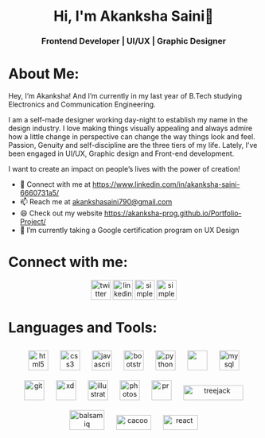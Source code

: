 <h1 align="center">Hi, I'm Akanksha Saini👋</h1>
<h3 align="center">Frontend Developer | UI/UX | Graphic Designer</h3>

# About Me: 
<p>Hey, I’m Akanksha! And I’m currently in my last year of B.Tech studying Electronics and Communication Engineering.</p>
<p>I am a self-made designer working day-night to establish my name in the design industry. I love making things visually appealing and always admire how a little change in perspective can change the way things look and feel. Passion, Genuity and self-discipline are the three tiers of my life. Lately, I’ve been engaged in UI/UX, Graphic design and Front-end development.</p>
<p>I want to create an impact on people’s lives with the power of creation!</p>

- 💬 Connect with me at https://www.linkedin.com/in/akanksha-saini-6660731a5/
- 📫 Reach me at akankshasaini790@gmail.com
- 😄 Check out my website https://akanksha-prog.github.io/Portfolio-Project/
- 🌱 I’m currently taking a Google certification program on UX Design

# Connect with me:
<p align="center">
<a href="https://twitter.com/Akanksh037455626" target="blank"><img  align="center" src="https://cdn.jsdelivr.net/npm/simple-icons@3.0.1/icons/twitter.svg" alt="twitter" height="40" width="40" /></a>
<a href="https://www.linkedin.com/in/akanksha-saini-6660731a5/" target="blank"><img align="center" src="https://cdn.jsdelivr.net/npm/simple-icons@3.0.1/icons/linkedin.svg" alt="linkedin" height="40" width="40" /></a>
<a href="https://www.instagram.com/simple_aslovegood/l" target="blank"><img   align="center" src="https://cdn.jsdelivr.net/npm/simple-icons@3.0.1/icons/instagram.svg" alt="simple_aslovegood" height="40" width="40" /></a>
<a href="https://www.behance.net/akankshasaini1" target="blank"><img   align="center" src="https://simpleicons.org/icons/behance.svg" alt="simple_aslovegood" height="40" width="40" /></a>
</p>

# Languages and Tools:

<p align="center">
<img src="https://image.flaticon.com/icons/png/512/174/174854.png" alt="html5" width="40" height="40" style="margin: 10px"/>
<img src="https://www.flaticon.com/svg/vstatic/svg/919/919826.svg?token=exp=1620655539~hmac=303367bd4bb9e1238e8c311e0aa66dd7" alt="css3" width="40" height="40" style="margin: 10px"/>
<img src="https://www.flaticon.com/svg/vstatic/svg/919/919828.svg?token=exp=1620655596~hmac=a9202bc507e09f6067fc8b78436ff469" alt="javascript" width="40" height="40" style="margin: 10px"/>
<img src="https://www.flaticon.com/svg/vstatic/svg/1348/1348052.svg?token=exp=1620655636~hmac=5149310041822a6bcbec230e0ae966de" alt="bootstrap" width="40" height="40" style="margin: 10px"/>  
<img src="https://www.flaticon.com/svg/vstatic/svg/1822/1822899.svg?token=exp=1620655697~hmac=56c756d8ee94430af2d780ccbc1a71d1" alt="python" width="40" height="40" style="margin: 10px"/>
<img src="https://www.flaticon.com/svg/static/icons/svg/2772/2772128.svg" width="40" height="40" style="margin: 10px"/>
<img src="https://www.flaticon.com/svg/vstatic/svg/919/919836.svg?token=exp=1620655804~hmac=fcab1b77744e3109ca03e4a84760b5a5" alt="mysql" width="40" height="40" style="margin: 10px"/>
<img src="https://www.vectorlogo.zone/logos/git-scm/git-scm-icon.svg" alt="git" width="40" height="40" style="margin: 10px"/>
<img src="https://www.flaticon.com/svg/static/icons/svg/552/552224.svg" alt="xd" width="40" height="40" style="margin: 10px"/>
<img src="https://www.flaticon.com/svg/static/icons/svg/552/552222.svg" alt="illustrator" width="40" height="40" style="margin: 10px"/>
<img src="https://www.flaticon.com/svg/static/icons/svg/552/552220.svg" alt="photoshop" width="40" height="40" style="margin: 10px"/>
<img src="https://www.flaticon.com/svg/static/icons/svg/552/552225.svg" alt="pr" width="40" height="40" style="margin: 10px"/>
<img src="https://i.pinimg.com/originals/b4/f2/5f/b4f25f7b9371227bb0062ac46a88e06e.png" alt="treejack" width="120" height="30" style="margin: 10px"/>
<img src="https://149356519.v2.pressablecdn.com/wp-content/uploads/2015/08/balsamiq-logo-noborder-300x195.png" alt="balsamiq" width="70" height="40" style="margin: 10px"/>
<img src="https://comparecamp.com/media/uploads/2020/05/cacoo-logo-300x123.png" alt="cacoo" width="70" height="30" style="margin: 10px"/>
<img src="https://www.flaticon.com/svg/vstatic/svg/1126/1126012.svg?token=exp=1620655879~hmac=e083e2833b061ae695dbc4b3ffbe23e3" alt="react" width="70" height="30" style="margin: 10px"/>
</p>
